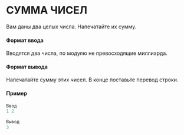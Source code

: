 # СУММА ЧИСЕЛ #

Вам даны два целых числа. Напечатайте их сумму.

#### Формат ввода ####

Вводятся два числа, по модулю не превосходящие миллиарда.

#### Формат вывода ####

Напечатайте сумму этих чисел. В конце поставьте перевод строки.

#### Пример ####
```objectivec
Ввод
1 2 
```
```objectivec
Вывод
3
```

